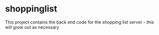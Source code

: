 shoppinglist
============

This project contains the back end code for the shopping list server - this will grow out as necessary
